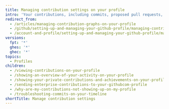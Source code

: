 ```yaml
---
title: Managing contribution settings on your profile
intro: 'Your contributions, including commits, proposed pull requests, and opened issues, are displayed on your profile so people can easily see the work you''ve done.'
redirect_from:
  - /articles/managing-contribution-graphs-on-your-profile
  - /github/setting-up-and-managing-your-github-profile/managing-contribution-graphs-on-your-profile
  - /account-and-profile/setting-up-and-managing-your-github-profile/managing-contribution-graphs-on-your-profile
versions:
  fpt: '*'
  ghes: '*'
  ghec: '*'
topics:
  - Profiles
children:
  - /viewing-contributions-on-your-profile
  - /showing-an-overview-of-your-activity-on-your-profile
  - /showing-your-private-contributions-and-achievements-on-your-profile
  - /sending-enterprise-contributions-to-your-githubcom-profile
  - /why-are-my-contributions-not-showing-up-on-my-profile
  - /troubleshooting-commits-on-your-timeline
shortTitle: Manage contribution settings
---
```


